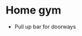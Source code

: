 # Home gym
* Pull up bar for doorways
<!-- #project/home -->

<!-- {BearID:BDB3553E-D361-4BDA-A6FB-D933DC3940DE-25460-0000196770DB1415} -->
